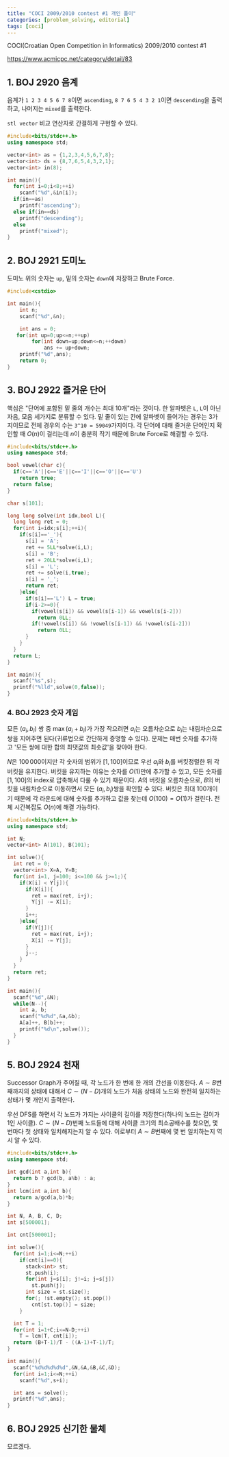 ```yaml
---
title: "COCI 2009/2010 contest #1 개인 풀이"
categories: [problem_solving, editorial]
tags: [coci]
---
```


COCI(Croatian Open Competition in Informatics) 2009/2010 contest #1

<https://www.acmicpc.net/category/detail/83>

## 1. BOJ 2920 음계

음계가 `1 2 3 4 5 6 7 8`이면 `ascending`, `8 7 6 5 4 3 2 1`이면 `descending`을 출력하고, 나머지는 `mixed`를 출력한다.

`stl vector` 비교 연산자로 간결하게 구현할 수 있다.

```cpp
#include<bits/stdc++.h>
using namespace std;

vector<int> as = {1,2,3,4,5,6,7,8};
vector<int> ds = {8,7,6,5,4,3,2,1};
vector<int> in(8);

int main(){
  for(int i=0;i<8;++i)
    scanf("%d",&in[i]);
  if(in==as)
    printf("ascending");
  else if(in==ds)
    printf("descending");
  else
    printf("mixed");
}
```

## 2. BOJ 2921 도미노

도미노 위의 숫자는 `up`, 밑의 숫자는 `down`에 저장하고 Brute Force.

```cpp
#include<cstdio>

int main(){
    int n;
    scanf("%d",&n);

    int ans = 0;
   for(int up=0;up<=n;++up)
        for(int down=up;down<=n;++down)
            ans += up+down;
    printf("%d",ans);
    return 0;
}
```

## 3. BOJ 2922 즐거운 단어

핵심은 "단어에 포함된 밑 줄의 개수는 최대 10개"라는 것이다. 한 알파벳은 `L`, `L`이 아닌 자음, 모음 세가지로 분류할 수 있다. 밑 줄이 있는 칸에 알파벳이 들어가는 경우는 3가지이므로 전체 경우의 수는 `3^10 = 59049`가지이다. 각 단어에 대해 즐거운 단어인지 확인할 때 $O(n)$이 걸리는데 $n$이 충분히 작기 때문에 Brute Force로 해결할 수 있다.

```cpp
#include<bits/stdc++.h>
using namespace std;

bool vowel(char c){
  if(c=='A'||c=='E'||c=='I'||c=='O'||c=='U')
    return true;
  return false;
}

char s[101];

long long solve(int idx,bool L){
  long long ret = 0;
  for(int i=idx;s[i];++i){
    if(s[i]=='_'){
      s[i] = 'A';
      ret += 5LL*solve(i,L);
      s[i] = 'B';
      ret + 20LL*solve(i,L);
      s[i] = 'L';
      ret += solve(i,true);
      s[i] = '_';
      return ret;
    }else{
      if(s[i]=='L') L = true;
      if(i-2>=0){
        if(vowel(s[i]) && vowel(s[i-1]) && vowel(s[i-2]))
          return 0LL;
        if(!vowel(s[i]) && !vowel(s[i-1]) && !vowel(s[i-2]))
          return 0LL;
      }
    }
  }
  return L;
}

int main(){
  scanf("%s",s);
  printf("%lld",solve(0,false));
}
```

### 4. BOJ 2923 숫자 게임

모든 $(a_i,b_i)$ 쌍 중 $\max(a_i+b_i)$가 가장 작으려면 $a_i$는 오름차순으로 $b_i$는 내림차순으로 쌍을 지어주면 된다(귀류법으로 간단하게 증명할 수 있다). 문제는 매번 숫자를 추가하고 '모든 쌍에 대한 합의 최댓값의 최솟값'을 찾야아 한다.

$N$은 $100\,000$이지만 각 숫자의 범위가 $[1,100]$이므로 우선 $a_i$와 $b_i$를 버킷정렬한 뒤 각 버킷을 유지한다. 버킷을 유지하는 이유는 숫자를 $O(1)$만에 추가할 수 있고, 모든 숫자를 $[1,100]$의 index로 압축해서 다룰 수 있기 때문이다. $A$의 버킷을 오름차순으로, $B$의 버킷을 내림차순으로 이동하면서 모든 $(a_i,b_i)$쌍을 확인할 수 있다. 버킷은 최대 $100$개이기 때문에 각 라운드에 대해 숫자를 추가하고 값을 찾는데 $O(100) = O(1)$가 걸린다. 전체 시간복잡도 $O(n)$에 해결 가능하다.

```cpp
#include<bits/stdc++.h>
using namespace std;

int N;
vector<int> A(101), B(101);

int solve(){
  int ret = 0;
  vector<int> X=A, Y=B;
  for(int i=1, j=100; i<=100 && j>=1;){
    if(X[i] < Y[j]){
      if(X[i]){
        ret = max(ret, i+j);
        Y[j] -= X[i];
      }
      i++;
    }else{
      if(Y[j]){
        ret = max(ret, i+j);
        X[i] -= Y[j];
      }
      j--;
    }
  }
  return ret;
}

int main(){
  scanf("%d",&N);
  while(N--){
    int a, b;
    scanf("%d%d",&a,&b);
    A[a]++, B[b]++;
    printf("%d\n",solve());
  }
}
```

## 5. BOJ 2924 천재

Successor Graph가 주어질 때, 각 노드가 한 번에 한 개의 간선을 이동한다. $A \sim B$번째까지의 상태에 대해서 $C \sim (N-D)$개의 노드가 처음 상태의 노드와 완전히 일치하는 상태가 몇 개인지 출력한다.

우선 DFS를 하면서 각 노드가 가지는 사이클의 길이를 저장한다(하나의 노드는 길이가 1인 사이클). $C \sim (N-D)$번째 노드들에 대해 사이클 크기의 최소공배수를 찾으면, 몇 번마다 첫 상태와 일치해지는지 알 수 있다. 이로부터 $A \sim B$번째에 몇 번 일치하는지 역시 알 수 있다.

```cpp
#include<bits/stdc++.h>
using namespace std;

int gcd(int a,int b){
  return b ? gcd(b, a%b) : a;
}
int lcm(int a,int b){
  return a/gcd(a,b)*b;
}

int N, A, B, C, D;
int s[500001];

int cnt[500001];

int solve(){
  for(int i=1;i<=N;++i)
    if(cnt[i]==0){
      stack<int> st;
      st.push(i);
      for(int j=s[i]; j!=i; j=s[j])
        st.push(j);
      int size = st.size();
      for(; !st.empty(); st.pop())
        cnt[st.top()] = size;
    }

  int T = 1;
  for(int i=1+C;i<=N-D;++i)
    T = lcm(T, cnt[i]);
  return (B+T-1)/T - ((A-1)+T-1)/T;
}

int main(){
  scanf("%d%d%d%d%d",&N,&A,&B,&C,&D);
  for(int i=1;i<=N;++i)
    scanf("%d",s+i);

  int ans = solve();
  printf("%d",ans);
}
```

## 6. BOJ 2925 신기한 물체

모르겠다.
